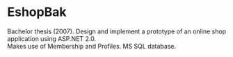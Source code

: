 # EshopBak
Bachelor thesis (2007). 
Design and implement a prototype of an online shop application using ASP.NET 2.0. <br />
Makes use of Membership and Profiles. MS SQL database.
